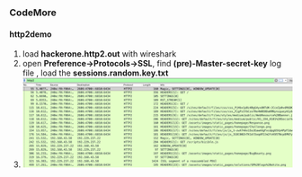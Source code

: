 ### CodeMore



#### http2demo

1. load **hackerone.http2.out** with wireshark
2. open **Preference->Protocols->SSL**, find **(pre)-Master-secret-key** log file , load the **sessions.random.key.txt**
3. ![image-20190210211349249](./http2demo/images/http2demo.png)